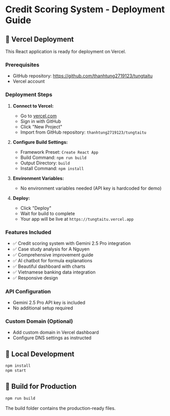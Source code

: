 # Credit Scoring System - Deployment Guide

## 🚀 Vercel Deployment

This React application is ready for deployment on Vercel.

### Prerequisites
- GitHub repository: https://github.com/thanhtung2719123/tungtaitu
- Vercel account

### Deployment Steps

1. **Connect to Vercel:**
   - Go to [vercel.com](https://vercel.com)
   - Sign in with GitHub
   - Click "New Project"
   - Import from GitHub repository: `thanhtung2719123/tungtaitu`

2. **Configure Build Settings:**
   - Framework Preset: `Create React App`
   - Build Command: `npm run build`
   - Output Directory: `build`
   - Install Command: `npm install`

3. **Environment Variables:**
   - No environment variables needed (API key is hardcoded for demo)

4. **Deploy:**
   - Click "Deploy"
   - Wait for build to complete
   - Your app will be live at `https://tungtaitu.vercel.app`

### Features Included
- ✅ Credit scoring system with Gemini 2.5 Pro integration
- ✅ Case study analysis for A Nguyen
- ✅ Comprehensive improvement guide
- ✅ AI chatbot for formula explanations
- ✅ Beautiful dashboard with charts
- ✅ Vietnamese banking data integration
- ✅ Responsive design

### API Configuration
- Gemini 2.5 Pro API key is included
- No additional setup required

### Custom Domain (Optional)
- Add custom domain in Vercel dashboard
- Configure DNS settings as instructed

## 📱 Local Development

```bash
npm install
npm start
```

## 🔧 Build for Production

```bash
npm run build
```

The build folder contains the production-ready files.
